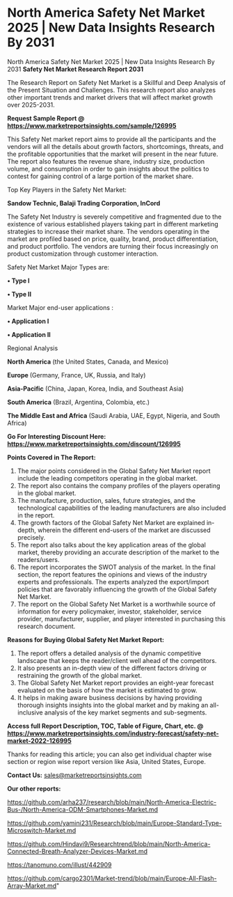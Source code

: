 # North America Safety Net Market 2025 | New Data Insights Research By 2031
North America Safety Net Market 2025 | New Data Insights Research By 2031
<strong>Safety Net Market Research Report 2031</strong>

The Research Report on Safety Net Market is a Skillful and Deep Analysis of the Present Situation and Challenges. This research report also analyzes other important trends and market drivers that will affect market growth over 2025-2031.

<strong>Request Sample Report @ <a href=https://www.marketreportsinsights.com/sample/126995>https://www.marketreportsinsights.com/sample/126995</a></strong>

This Safety Net market report aims to provide all the participants and the vendors will all the details about growth factors, shortcomings, threats, and the profitable opportunities that the market will present in the near future. The report also features the revenue share, industry size, production volume, and consumption in order to gain insights about the politics to contest for gaining control of a large portion of the market share.

Top Key Players in the Safety Net Market:

<strong>Sandow Technic, Balaji Trading Corporation, InCord</strong>

The Safety Net Industry is severely competitive and fragmented due to the existence of various established players taking part in different marketing strategies to increase their market share. The vendors operating in the market are profiled based on price, quality, brand, product differentiation, and product portfolio. The vendors are turning their focus increasingly on product customization through customer interaction.

Safety Net Market Major Types are:

<strong>• Type I

• Type II</strong>

Market Major end-user applications :

<strong>• Application I

• Application II</strong>

Regional Analysis

</u><strong><b>North America</b></strong> (the United States, Canada, and Mexico)

<strong><b>Europe </b></strong>(Germany, France, UK, Russia, and Italy)

<strong><b>Asia-Pacific</b></strong> (China, Japan, Korea, India, and Southeast Asia)

<strong><b>South America</b></strong> (Brazil, Argentina, Colombia, etc.)

<strong><b>The Middle East and Africa</b></strong> (Saudi Arabia, UAE, Egypt, Nigeria, and South Africa)

<strong>Go For Interesting Discount Here: <a href=https://www.marketreportsinsights.com/discount/126995>https://www.marketreportsinsights.com/discount/126995</a></strong>

<strong>Points Covered in The Report:</strong>
<ol>
  <li>The major points considered in the Global Safety Net Market report include the leading competitors operating in the global market.</li>
  <li>The report also contains the company profiles of the players operating in the global market.</li>
  <li>The manufacture, production, sales, future strategies, and the technological capabilities of the leading manufacturers are also included in the report.</li>
  <li>The growth factors of the Global Safety Net Market are explained in-depth, wherein the different end-users of the market are discussed precisely.</li>
  <li>The report also talks about the key application areas of the global market, thereby providing an accurate description of the market to the readers/users.</li>
  <li>The report incorporates the SWOT analysis of the market. In the final section, the report features the opinions and views of the industry experts and professionals. The experts analyzed the export/import policies that are favorably influencing the growth of the Global Safety Net Market.</li>
  <li>The report on the Global Safety Net Market is a worthwhile source of information for every policymaker, investor, stakeholder, service provider, manufacturer, supplier, and player interested in purchasing this research document.</li>
</ol>
<strong>Reasons for Buying Global Safety Net Market Report:</strong>

<ol>
  <li>The report offers a detailed analysis of the dynamic competitive landscape that keeps the reader/client well ahead of the competitors.</li>
  <li>It also presents an in-depth view of the different factors driving or restraining the growth of the global market.</li>
  <li>The Global Safety Net Market report provides an eight-year forecast evaluated on the basis of how the market is estimated to grow.</li>
  <li>It helps in making aware business decisions by having providing thorough insights insights into the global market and by making an all-inclusive analysis of the key market segments and sub-segments.</li>
</ol>
<strong>Access full Report Description, TOC, Table of Figure, Chart, etc. @ <a href=https://www.marketreportsinsights.com/industry-forecast/safety-net-market-2022-126995>https://www.marketreportsinsights.com/industry-forecast/safety-net-market-2022-126995</a></strong>


Thanks for reading this article; you can also get individual chapter wise section or region wise report version like Asia, United States, Europe.

<strong>Contact Us:</strong>
sales@marketreportsinsights.com

<strong>Our other reports:</strong>

<a href=https://github.com/arha237/research/blob/main/North-America-Electric-Bus-/North-America-ODM-Smartphones-Market.md>https://github.com/arha237/research/blob/main/North-America-Electric-Bus-/North-America-ODM-Smartphones-Market.md</a>

<a href=https://github.com/yamini231/Research/blob/main/Europe-Standard-Type-Microswitch-Market.md>https://github.com/yamini231/Research/blob/main/Europe-Standard-Type-Microswitch-Market.md</a>

<a href=https://github.com/Hindavi9/Researchtrend/blob/main/North-America-Connected-Breath-Analyzer-Devices-Market.md>https://github.com/Hindavi9/Researchtrend/blob/main/North-America-Connected-Breath-Analyzer-Devices-Market.md</a>

<a href=https://tanomuno.com/illust/442909>https://tanomuno.com/illust/442909</a>

<a href=https://github.com/cargo2301/Market-trend/blob/main/Europe-All-Flash-Array-Market.md>https://github.com/cargo2301/Market-trend/blob/main/Europe-All-Flash-Array-Market.md</a>"
